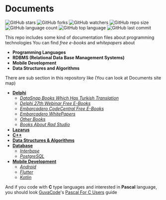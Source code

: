 # Documents

![GitHub stars](https://img.shields.io/github/stars/coderserdar/Documents?style=social) ![GitHub forks](https://img.shields.io/github/forks/coderserdar/Documents?style=social) ![GitHub watchers](https://img.shields.io/github/watchers/coderserdar/Documents?style=social) ![GitHub repo size](https://img.shields.io/github/repo-size/coderserdar/Documents?style=plastic) ![GitHub language count](https://img.shields.io/github/languages/count/coderserdar/Documents?style=plastic) ![GitHub top language](https://img.shields.io/github/languages/top/coderserdar/Documents?style=plastic) ![GitHub last commit](https://img.shields.io/github/last-commit/coderserdar/Documents?color=red&style=plastic)

This repo includes some kind of documentation files about programming technologies
You can find *free e-books* and *whitepapers* about
 - **Programming Languages**
 - **RDBMS (Relational Data Base Management Systems)**
 - **Mobile Development**
 - **Data Structures and Algorithms**
 
There are sub section in this repository like (You can look at Documents site map)
 - [**Delphi**](https://github.com/coderserdar/Documents/tree/main/Delphi/)
 	+ [*DataSnap Books Which Has Turkish Translation*](https://github.com/coderserdar/Documents/tree/main/Delphi/DataSnap)
 	+ [*Delphi 27th Webinar Free E-Books*](https://github.com/coderserdar/Documents/tree/main/Delphi/Delphi%2027th%20Webinar)
 	+ [*Embarcadero CodeCentral Free E-Books*](https://github.com/coderserdar/Documents/tree/main/Delphi/Embarcadero%20CodeCentral)
 	+ [*Embarcadero WhitePapers*](https://github.com/coderserdar/Documents/tree/main/Delphi/Embarcadero%20WhtePapers)
 	+ [*Other Books*](https://github.com/coderserdar/Documents/tree/main/Delphi/Other%20Books)
 	+ [*Books About Rad Studio*](https://github.com/coderserdar/Documents/tree/main/Delphi/Rad%20Studio)
 - [**Lazarus**](https://github.com/coderserdar/Documents/tree/main/Lazarus)
 - [**C++**](https://github.com/coderserdar/Documents/tree/main/C++)
 - [**Data Structures & Algorithms**](https://github.com/coderserdar/Documents/tree/main/Data%20Structures%20%26%20Algorithms)
 - [**Database**](https://github.com/coderserdar/Documents/tree/main/Database/)
 	+ [*Interbase*](https://github.com/coderserdar/Documents/tree/main/Database/Interbase)
 	+ [*PostgreSQL*](https://github.com/coderserdar/Documents/tree/main/Database/PostgreSQL)
 - [**Mobile Development**](https://github.com/coderserdar/Documents/tree/main/Mobile%20Development)
    + [*Android*](https://github.com/coderserdar/Documents/tree/main/Mobile%20Development/Android)
    + [*Flutter*](https://github.com/coderserdar/Documents/tree/main/Mobile%20Development/Flutter)
    + [*Kotlin*](https://github.com/coderserdar/Documents/tree/main/Mobile%20Development/Kotlin)

And if you code with **C** type languages and interested in **Pascal** language, you should look [GuvaCode](https://github.com/GuvaCode)'s [Pascal For C Users](https://github.com/GuvaCode/Pascal-for-C-users) guide
